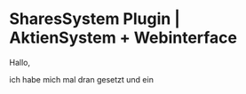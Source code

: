 # SharesSystem Plugin | AktienSystem + Webinterface


Hallo, 

ich habe mich mal dran gesetzt und ein
